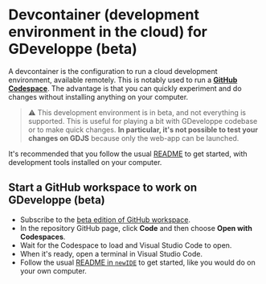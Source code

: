# Devcontainer (development environment in the cloud) for GDeveloppe (beta)

A devcontainer is the configuration to run a cloud development environment, available remotely.
This is notably used to run a **[GitHub Codespace](https://docs.github.com/en/github/developing-online-with-codespaces/about-codespaces)**. The advantage is that you can quickly experiment and do changes without installing anything on your computer.

> ⚠️ This development environment is in beta, and not everything is supported. This is useful for playing a bit with GDeveloppe codebase or to make quick changes. **In particular, it's not possible to test your changes on GDJS** because only the web-app can be launched.

It's recommended that you follow the usual [README](../newIDE/README.md) to get started, with development tools installed on your computer.

## Start a GitHub workspace to work on GDeveloppe (beta)

- Subscribe to the [beta edition of GitHub workspace](https://docs.github.com/en/github/developing-online-with-codespaces/about-codespaces#joining-the-beta).
- In the repository GitHub page, click **Code** and then choose **Open with Codespaces**.
- Wait for the Codespace to load and Visual Studio Code to open.
- When it's ready, open a terminal in Visual Studio Code.
- Follow the usual [README in `newIDE`](../newIDE/README.md) to get started, like you would do on your own computer.
